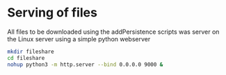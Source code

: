 # Serving of files
All files to be downloaded using the addPersistence scripts was server on the Linux server using a simple python webserver
```bash
mkdir fileshare
cd fileshare
nohup python3 -m http.server --bind 0.0.0.0 9000 &
```
